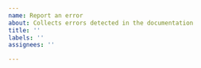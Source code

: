 ```yaml
---
name: Report an error
about: Collects errors detected in the documentation
title: ''
labels: ''
assignees: ''

---
```



